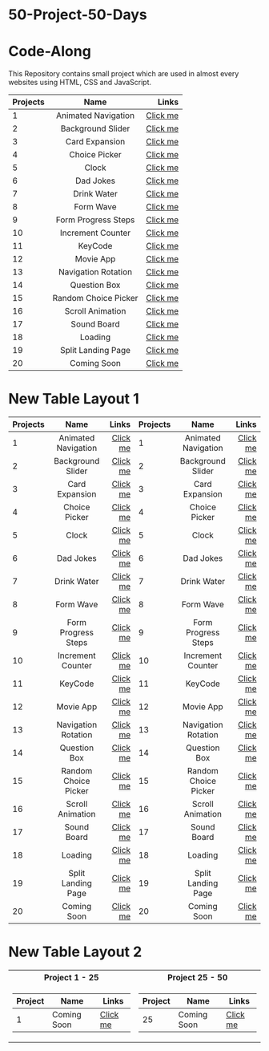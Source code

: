# 50-Project-50-Days
# Code-Along
This Repository contains small project which are used in almost every websites using HTML, CSS and JavaScript. 

| Projects      |Name                   | Links                                                                                  |
| ------------- |:-------------:        | -----:                                                                                 |
| 1             | Animated Navigation   | [Click me](https://gautam25raj.github.io/50-Project-50-Days/AnimatedNav/)              |
| 2             | Background Slider     | [Click me](https://gautam25raj.github.io/50-Project-50-Days/Background%20Slider)       |
| 3             | Card Expansion        | [Click me](https://gautam25raj.github.io/50-Project-50-Days/CardExpansion/)            |
| 4             | Choice Picker         | [Click me](https://gautam25raj.github.io/50-Project-50-Days/Choice%20Picker/)          |
| 5             | Clock                 | [Click me](https://gautam25raj.github.io/50-Project-50-Days/Clock)                     |
| 6             | Dad Jokes             | [Click me](https://gautam25raj.github.io/50-Project-50-Days/Dad%20Jokes)               |
| 7             | Drink Water           | [Click me](https://gautam25raj.github.io/50-Project-50-Days/Drink%20Water)             |
| 8             | Form Wave             | [Click me](https://gautam25raj.github.io/50-Project-50-Days/FormWave)                  |
| 9             | Form Progress Steps   | [Click me](https://gautam25raj.github.io/50-Project-50-Days/Forms%20Progress%20Steps)  |
| 10            | Increment Counter     | [Click me](https://gautam25raj.github.io/50-Project-50-Days/Increment%20Counter)       |
| 11            | KeyCode               | [Click me](https://gautam25raj.github.io/50-Project-50-Days/KeyCode/)                  |
| 12            | Movie App             | [Click me](https://gautam25raj.github.io/50-Project-50-Days/Movie%20App)               |
| 13            | Navigation Rotation   | [Click me](https://gautam25raj.github.io/50-Project-50-Days/NavigationRotation/)       |
| 14            | Question Box          | [Click me](https://gautam25raj.github.io/50-Project-50-Days/QuesBox/)                  |
| 15            | Random Choice Picker  | [Click me](https://gautam25raj.github.io/50-Project-50-Days/Random%20Choice%20Picker)  |
| 16            | Scroll Animation      | [Click me](https://gautam25raj.github.io/50-Project-50-Days/Scroll%20Animation)        |
| 17            | Sound Board           | [Click me](https://gautam25raj.github.io/50-Project-50-Days/SoundBoard)                |
| 18            | Loading               | [Click me](https://gautam25raj.github.io/50-Project-50-Days/loading)                   |
| 19            | Split Landing Page    | [Click me](https://gautam25raj.github.io/50-Project-50-Days/split%20landing%20page)    |
| 20            | Coming Soon           | [Click me](https://gautam25raj.github.io/50-Project-50-Days/)                          |

# New Table Layout 1
| Projects      |Name                   | Links                                                                                  |Projects      |Name                   | Links                                                                                  |
| ------------- |:-------------:        | -----:                                                                                 |------------- |:-------------:        | -----:                                                                                 |
| 1             | Animated Navigation   | [Click me](https://gautam25raj.github.io/50-Project-50-Days/AnimatedNav/)              | 1             | Animated Navigation   | [Click me](https://gautam25raj.github.io/50-Project-50-Days/AnimatedNav/)              |
| 2             | Background Slider     | [Click me](https://gautam25raj.github.io/50-Project-50-Days/Background%20Slider)       | 2             | Background Slider     | [Click me](https://gautam25raj.github.io/50-Project-50-Days/Background%20Slider)       |
| 3             | Card Expansion        | [Click me](https://gautam25raj.github.io/50-Project-50-Days/CardExpansion/)            | 3             | Card Expansion        | [Click me](https://gautam25raj.github.io/50-Project-50-Days/CardExpansion/)            |
| 4             | Choice Picker         | [Click me](https://gautam25raj.github.io/50-Project-50-Days/Choice%20Picker/)          | 4             | Choice Picker         | [Click me](https://gautam25raj.github.io/50-Project-50-Days/Choice%20Picker/)          |
| 5             | Clock                 | [Click me](https://gautam25raj.github.io/50-Project-50-Days/Clock)                     | 5             | Clock                 | [Click me](https://gautam25raj.github.io/50-Project-50-Days/Clock)                     |
| 6             | Dad Jokes             | [Click me](https://gautam25raj.github.io/50-Project-50-Days/Dad%20Jokes)               | 6             | Dad Jokes             | [Click me](https://gautam25raj.github.io/50-Project-50-Days/Dad%20Jokes)               |
| 7             | Drink Water           | [Click me](https://gautam25raj.github.io/50-Project-50-Days/Drink%20Water)             | 7             | Drink Water           | [Click me](https://gautam25raj.github.io/50-Project-50-Days/Drink%20Water)             |
| 8             | Form Wave             | [Click me](https://gautam25raj.github.io/50-Project-50-Days/FormWave)                  | 8             | Form Wave             | [Click me](https://gautam25raj.github.io/50-Project-50-Days/FormWave)                  |
| 9             | Form Progress Steps   | [Click me](https://gautam25raj.github.io/50-Project-50-Days/Forms%20Progress%20Steps)  | 9             | Form Progress Steps   | [Click me](https://gautam25raj.github.io/50-Project-50-Days/Forms%20Progress%20Steps)  |
| 10            | Increment Counter     | [Click me](https://gautam25raj.github.io/50-Project-50-Days/Increment%20Counter)       | 10            | Increment Counter     | [Click me](https://gautam25raj.github.io/50-Project-50-Days/Increment%20Counter)       |
| 11            | KeyCode               | [Click me](https://gautam25raj.github.io/50-Project-50-Days/KeyCode/)                  | 11            | KeyCode               | [Click me](https://gautam25raj.github.io/50-Project-50-Days/KeyCode/)                  |
| 12            | Movie App             | [Click me](https://gautam25raj.github.io/50-Project-50-Days/Movie%20App)               | 12            | Movie App             | [Click me](https://gautam25raj.github.io/50-Project-50-Days/Movie%20App)               |
| 13            | Navigation Rotation   | [Click me](https://gautam25raj.github.io/50-Project-50-Days/NavigationRotation/)       | 13            | Navigation Rotation   | [Click me](https://gautam25raj.github.io/50-Project-50-Days/NavigationRotation/)       |
| 14            | Question Box          | [Click me](https://gautam25raj.github.io/50-Project-50-Days/QuesBox/)                  | 14            | Question Box          | [Click me](https://gautam25raj.github.io/50-Project-50-Days/QuesBox/)                  |
| 15            | Random Choice Picker  | [Click me](https://gautam25raj.github.io/50-Project-50-Days/Random%20Choice%20Picker)  | 15            | Random Choice Picker  | [Click me](https://gautam25raj.github.io/50-Project-50-Days/Random%20Choice%20Picker)  |
| 16            | Scroll Animation      | [Click me](https://gautam25raj.github.io/50-Project-50-Days/Scroll%20Animation)        | 16            | Scroll Animation      | [Click me](https://gautam25raj.github.io/50-Project-50-Days/Scroll%20Animation)        |
| 17            | Sound Board           | [Click me](https://gautam25raj.github.io/50-Project-50-Days/SoundBoard)                | 17            | Sound Board           | [Click me](https://gautam25raj.github.io/50-Project-50-Days/SoundBoard)                |
| 18            | Loading               | [Click me](https://gautam25raj.github.io/50-Project-50-Days/loading)                   | 18            | Loading               | [Click me](https://gautam25raj.github.io/50-Project-50-Days/loading)                   |
| 19            | Split Landing Page    | [Click me](https://gautam25raj.github.io/50-Project-50-Days/split%20landing%20page)    | 19            | Split Landing Page    | [Click me](https://gautam25raj.github.io/50-Project-50-Days/split%20landing%20page)    |
| 20            | Coming Soon           | [Click me](https://gautam25raj.github.io/50-Project-50-Days/)                          | 20            | Coming Soon           | [Click me](https://gautam25raj.github.io/50-Project-50-Days/)                          |

# New Table Layout 2
<table>
<tr><th> Project  1 - 25 </th><th> Project  25 - 50 </th></tr>
<tr><td>

|Project    | Name              | Links                                                                     |
|-------    | -----             | -----                                                                     |
|1          | Coming Soon       | [Click me](https://gautam25raj.github.io/50-Project-50-Days/)             |

</td><td>


|Project    | Name              | Links                                                                     |
|-------    | -----             | -----                                                                     |
|25         | Coming Soon       | [Click me](https://gautam25raj.github.io/50-Project-50-Days/)             |

</td></tr> </table>
